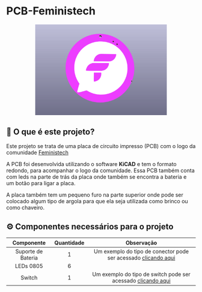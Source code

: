 # PCB-Feministech

<p align="center"><img src = "imagens/3d.gif" width = "350"  alt = "Gif da placa em visualização 3d">
</p>

## 🤔 O que é este projeto?

Este projeto se trata de uma placa de circuito impresso (PCB) com o logo da comunidade [Feministech](www.feministech.com.br)

A PCB foi desenvolvida utilizando o software **KiCAD** e tem o formato redondo, para acompanhar o logo da comunidade. Essa PCB também conta com leds na parte de trás da placa onde também se encontra a bateria e um botão para ligar a placa.

A placa também tem um pequeno furo na parte superior onde pode ser colocado algum tipo de argola para que ela seja utilizada como brinco ou como chaveiro.

## ⚙️ Componentes necessários para o projeto

|     Componente     | Quantidade |                                                                                       Observação                                                                                        |
| :----------------: | :--------: | :-------------------------------------------------------------------------------------------------------------------------------------------------------------------------------------: |
| Suporte de Bateria |     1      | Um exemplo do tipo de conector pode ser acessado [clicando aqui](https://br.mouser.com/ProductDetail/TE-Connectivity-Linx-Technologies/BAT-HLD-003-SMT?qs=TuK3vfAjtkVRZQIT6eTqjQ%3D%3D) |
|     LEDs 0805      |     6      |                                                                                                                                                                                         |
|       Switch       |     1      |                    Um exemplo do tipo de switch pode ser acessado [clicando aqui](https://br.mouser.com/ProductDetail/CK/PCM12SMTBR?qs=By6Nw2ByBD1OEOnWcdZb2g%3D%3D)                    |
